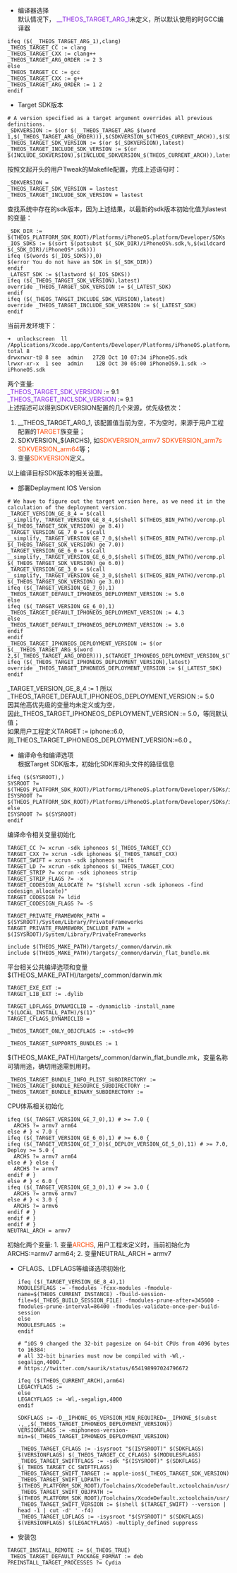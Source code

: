 
+ 编译器选择  
默认情况下， <font color=8a2be2>\__THEOS_TARGET_ARG_1</font>未定义，所以默认使用的时GCC编译器  
```make
ifeq ($(__THEOS_TARGET_ARG_1),clang)
_THEOS_TARGET_CC := clang
_THEOS_TARGET_CXX := clang++
_THEOS_TARGET_ARG_ORDER := 2 3
else
_THEOS_TARGET_CC := gcc
_THEOS_TARGET_CXX := g++
_THEOS_TARGET_ARG_ORDER := 1 2
endif
```

+ Target SDK版本  
```make
# A version specified as a target argument overrides all previous definitions.
_SDKVERSION := $(or $(__THEOS_TARGET_ARG_$(word 1,$(_THEOS_TARGET_ARG_ORDER))),$(SDKVERSION_$(THEOS_CURRENT_ARCH)),$(SDKVERSION))
_THEOS_TARGET_SDK_VERSION := $(or $(_SDKVERSION),latest)
_THEOS_TARGET_INCLUDE_SDK_VERSION := $(or $(INCLUDE_SDKVERSION),$(INCLUDE_SDKVERSION_$(THEOS_CURRENT_ARCH)),latest)
```
按照文起开头的用户Tweak的Makefile配置，完成上述语句时：
```make
_SDKVERSION =
_THEOS_TARGET_SDK_VERSION = lastest
_THEOS_TARGET_INCLUDE_SDK_VERSION = lastest
```
查找系统中存在的sdk版本，因为上述结果，以最新的sdk版本初始化值为lastest的变量：  
```make
_SDK_DIR := $(THEOS_PLATFORM_SDK_ROOT)/Platforms/iPhoneOS.platform/Developer/SDKs
_IOS_SDKS := $(sort $(patsubst $(_SDK_DIR)/iPhoneOS%.sdk,%,$(wildcard $(_SDK_DIR)/iPhoneOS*.sdk)))  
ifeq ($(words $(_IOS_SDKS)),0)
$(error You do not have an SDK in $(_SDK_DIR))
endif
_LATEST_SDK := $(lastword $(_IOS_SDKS))
ifeq ($(_THEOS_TARGET_SDK_VERSION),latest)
override _THEOS_TARGET_SDK_VERSION := $(_LATEST_SDK)
endif
ifeq ($(_THEOS_TARGET_INCLUDE_SDK_VERSION),latest)
override _THEOS_TARGET_INCLUDE_SDK_VERSION := $(_LATEST_SDK)
endif
```
当前开发环境下：  
```shell
➜  unlockscreen  ll /Applications/Xcode.app/Contents/Developer/Platforms/iPhoneOS.platform/Developer/SDKs
total 8
drwxrwxr-t@ 8 see  admin   272B Oct 10 07:34 iPhoneOS.sdk
lrwxr-xr-x  1 see  admin    12B Oct 30 05:00 iPhoneOS9.1.sdk -> iPhoneOS.sdk
```  
两个变量:   
<font color=8a2be2>\_THEOS_TARGET_SDK_VERSION</font> := 9.1     
<font color=8a2be2>\_THEOS_TARGET_INCLSDK_VERSION</font> := 9.1  
上述描述可以得到SDKVERSION配置的几个来源，优先级依次：  
  1. \__THEOS_TARGET_ARG_1, 该配置值当前为空，不为空时，来源于用户工程配置的<font color=ff4500>TARGET</font>族变量；  
  2. SDKVERSION_$(ARCHS), 如<font color=ff4500>SDKVERSION_armv7  SDKVERSION_arm7s SDKVERSION_arm64</font>等；  
  3. 变量<font color=ff4500>SDKVERSION</font>定义。  

  以上编译目标SDK版本的相关设置。  

+ 部署Deplayment IOS Version   
```make
# We have to figure out the target version here, as we need it in the calculation of the deployment version.
_TARGET_VERSION_GE_8_4 = $(call __simplify,_TARGET_VERSION_GE_8_4,$(shell $(THEOS_BIN_PATH)/vercmp.pl $(_THEOS_TARGET_SDK_VERSION) ge 8.4))
_TARGET_VERSION_GE_7_0 = $(call __simplify,_TARGET_VERSION_GE_7_0,$(shell $(THEOS_BIN_PATH)/vercmp.pl $(_THEOS_TARGET_SDK_VERSION) ge 7.0))
_TARGET_VERSION_GE_6_0 = $(call __simplify,_TARGET_VERSION_GE_6_0,$(shell $(THEOS_BIN_PATH)/vercmp.pl $(_THEOS_TARGET_SDK_VERSION) ge 6.0))
_TARGET_VERSION_GE_3_0 = $(call __simplify,_TARGET_VERSION_GE_3_0,$(shell $(THEOS_BIN_PATH)/vercmp.pl $(_THEOS_TARGET_SDK_VERSION) ge 3.0))
ifeq ($(_TARGET_VERSION_GE_7_0),1)
_THEOS_TARGET_DEFAULT_IPHONEOS_DEPLOYMENT_VERSION := 5.0
else
ifeq ($(_TARGET_VERSION_GE_6_0),1)
_THEOS_TARGET_DEFAULT_IPHONEOS_DEPLOYMENT_VERSION := 4.3
else
_THEOS_TARGET_DEFAULT_IPHONEOS_DEPLOYMENT_VERSION := 3.0
endif
endif
_THEOS_TARGET_IPHONEOS_DEPLOYMENT_VERSION := $(or $(__THEOS_TARGET_ARG_$(word 2,$(_THEOS_TARGET_ARG_ORDER))),$(TARGET_IPHONEOS_DEPLOYMENT_VERSION_$(THEOS_CURRENT_ARCH)),$(TARGET_IPHONEOS_DEPLOYMENT_VERSION),$(_SDKVERSION),$(_THEOS_TARGET_DEFAULT_IPHONEOS_DEPLOYMENT_VERSION))
ifeq ($(_THEOS_TARGET_IPHONEOS_DEPLOYMENT_VERSION),latest)
override _THEOS_TARGET_IPHONEOS_DEPLOYMENT_VERSION := $(_LATEST_SDK)
endif
```  
\_TARGET_VERSION_GE_8_4 := 1
所以_THEOS_TARGET_DEFAULT_IPHONEOS_DEPLOYMENT_VERSION := 5.0  
因其他高优先级的变量均未定义或为空，  
因此_THEOS_TARGET_IPHONEOS_DEPLOYMENT_VERSION := 5.0，等同默认值；  
如果用户工程定义TARGET := iphone::6.0,  
则_THEOS_TARGET_IPHONEOS_DEPLOYMENT_VERSION:=6.0 。  


+ 编译命令和编译选项  
根据Target SDK版本，初始化SDK库和头文件的路径信息
```make
ifeq ($(SYSROOT),)
SYSROOT ?= $(THEOS_PLATFORM_SDK_ROOT)/Platforms/iPhoneOS.platform/Developer/SDKs/iPhoneOS$(_THEOS_TARGET_SDK_VERSION).sdk
ISYSROOT ?= $(THEOS_PLATFORM_SDK_ROOT)/Platforms/iPhoneOS.platform/Developer/SDKs/iPhoneOS$(_THEOS_TARGET_INCLUDE_SDK_VERSION).sdk
else
ISYSROOT ?= $(SYSROOT)
endif
```  
编译命令相关变量初始化    
  ```make
  TARGET_CC ?= xcrun -sdk iphoneos $(_THEOS_TARGET_CC)
  TARGET_CXX ?= xcrun -sdk iphoneos $(_THEOS_TARGET_CXX)
  TARGET_SWIFT = xcrun -sdk iphoneos swift
  TARGET_LD ?= xcrun -sdk iphoneos $(_THEOS_TARGET_CXX)
  TARGET_STRIP ?= xcrun -sdk iphoneos strip
  TARGET_STRIP_FLAGS ?= -x
  TARGET_CODESIGN_ALLOCATE ?= "$(shell xcrun -sdk iphoneos -find codesign_allocate)"
  TARGET_CODESIGN ?= ldid
  TARGET_CODESIGN_FLAGS ?= -S

  TARGET_PRIVATE_FRAMEWORK_PATH = $(SYSROOT)/System/Library/PrivateFrameworks
  TARGET_PRIVATE_FRAMEWORK_INCLUDE_PATH = $(ISYSROOT)/System/Library/PrivateFrameworks

  include $(THEOS_MAKE_PATH)/targets/_common/darwin.mk
  include $(THEOS_MAKE_PATH)/targets/_common/darwin_flat_bundle.mk
  ```
  平台相关公共编译选项和变量  
  $(THEOS_MAKE_PATH)/targets/\_common/darwin.mk
  ```make
  TARGET_EXE_EXT :=
  TARGET_LIB_EXT := .dylib

  TARGET_LDFLAGS_DYNAMICLIB = -dynamiclib -install_name "$(LOCAL_INSTALL_PATH)/$(1)"
  TARGET_CFLAGS_DYNAMICLIB =

  _THEOS_TARGET_ONLY_OBJCFLAGS := -std=c99

  _THEOS_TARGET_SUPPORTS_BUNDLES := 1
  ```
  $(THEOS_MAKE_PATH)/targets/\_common/darwin_flat_bundle.mk，变量名称可猜用途，确切用途需到用时。
  ```make
  _THEOS_TARGET_BUNDLE_INFO_PLIST_SUBDIRECTORY :=
  _THEOS_TARGET_BUNDLE_RESOURCE_SUBDIRECTORY :=
  _THEOS_TARGET_BUNDLE_BINARY_SUBDIRECTORY :=
  ```  
  CPU体系相关初始化    
  ```make
  ifeq ($(_TARGET_VERSION_GE_7_0),1) # >= 7.0 {
	ARCHS ?= armv7 arm64
  else # } < 7.0 {
  ifeq ($(_TARGET_VERSION_GE_6_0),1) # >= 6.0 {
  ifeq ($(_TARGET_VERSION_GE_7_0)$(_DEPLOY_VERSION_GE_5_0),11) # >= 7.0, Deploy >= 5.0 {
  	ARCHS ?= armv7 arm64
  else # } else {
  	ARCHS ?= armv7
  endif # }
  else # } < 6.0 {
  ifeq ($(_TARGET_VERSION_GE_3_0),1) # >= 3.0 {
  	ARCHS ?= armv6 armv7
  else # } < 3.0 {
  	ARCHS ?= armv6
  endif # }
  endif # }
  endif # }
  NEUTRAL_ARCH = armv7
  ```  
  初始化两个变量:
    1. 变量<font color=ff4500>ARCHS</font>, 用户工程未定义时，当前初始化为ARCHS:=armv7 arm64;
    2. 变量NEUTRAL_ARCH = armv7  

+ CFLAGS、LDFLAGS等编译选项初始化  
  ```make
  ifeq ($(_TARGET_VERSION_GE_8_4),1)
  MODULESFLAGS := -fmodules -fcxx-modules -fmodule-name=$(THEOS_CURRENT_INSTANCE) -fbuild-session-file=$(_THEOS_BUILD_SESSION_FILE) -fmodules-prune-after=345600 -fmodules-prune-interval=86400 -fmodules-validate-once-per-build-session
  else
  MODULESFLAGS :=
  endif

  # “iOS 9 changed the 32-bit pagesize on 64-bit CPUs from 4096 bytes to 16384:
  # all 32-bit binaries must now be compiled with -Wl,-segalign,4000.”
  # https://twitter.com/saurik/status/654198997024796672

  ifeq ($(THEOS_CURRENT_ARCH),arm64)
  LEGACYFLAGS :=
  else
  LEGACYFLAGS := -Wl,-segalign,4000
  endif

  SDKFLAGS := -D__IPHONE_OS_VERSION_MIN_REQUIRED=__IPHONE_$(subst .,_,$(_THEOS_TARGET_IPHONEOS_DEPLOYMENT_VERSION))
  VERSIONFLAGS := -miphoneos-version-min=$(_THEOS_TARGET_IPHONEOS_DEPLOYMENT_VERSION)

  _THEOS_TARGET_CFLAGS := -isysroot "$(ISYSROOT)" $(SDKFLAGS) $(VERSIONFLAGS) $(_THEOS_TARGET_CC_CFLAGS) $(MODULESFLAGS)
  _THEOS_TARGET_SWIFTFLAGS := -sdk "$(ISYSROOT)" $(SDKFLAGS) $(_THEOS_TARGET_CC_SWIFTFLAGS)
  _THEOS_TARGET_SWIFT_TARGET := apple-ios$(_THEOS_TARGET_SDK_VERSION)
  _THEOS_TARGET_SWIFT_LDPATH := $(THEOS_PLATFORM_SDK_ROOT)/Toolchains/XcodeDefault.xctoolchain/usr/lib/swift/iphoneos
  _THEOS_TARGET_SWIFT_OBJPATH := $(THEOS_PLATFORM_SDK_ROOT)/Toolchains/XcodeDefault.xctoolchain/usr/lib/swift_static/iphoneos
  _THEOS_TARGET_SWIFT_VERSION := $(shell $(TARGET_SWIFT) --version | head -1 | cut -d' ' -f4)
  _THEOS_TARGET_LDFLAGS := -isysroot "$(SYSROOT)" $(SDKFLAGS) $(VERSIONFLAGS) $(LEGACYFLAGS) -multiply_defined suppress
  ```  

+ 安装包  
```make
TARGET_INSTALL_REMOTE := $(_THEOS_TRUE)
_THEOS_TARGET_DEFAULT_PACKAGE_FORMAT := deb
PREINSTALL_TARGET_PROCESSES ?= Cydia
```
